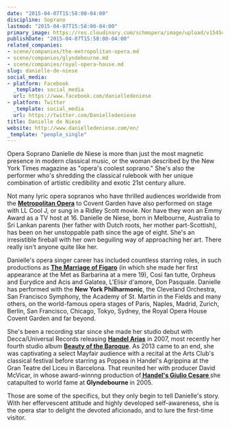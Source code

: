 ```yaml
---
date: "2015-04-07T15:58:00-04:00"
discipline: Soprano
lastmod: "2015-04-07T15:58:00-04:00"
primary_image: https://res.cloudinary.com/schmopera/image/upload/v1545409169/media/webhook-uploads/1428436615402/DanielledeNiese-Website.jpg.jpg
publishDate: "2015-04-07T15:58:00-04:00"
related_companies:
- scene/companies/the-metropolitan-opera.md
- scene/companies/glyndebourne.md
- scene/companies/royal-opera-house.md
slug: danielle-de-niese
social_media:
- platform: Facebook
  _template: social_media
  url: https://www.facebook.com/danielledeniese
- platform: Twitter
  _template: social_media
  url: https://twitter.com/Danielledeniese
title: Danielle de Niese
website: http://www.danielledeniese.com/en/
_template: "people_single"
---
```


<p>
	Opera Soprano Danielle de Niese is more than just the most magnetic presence in modern classical music, or the woman described by the New York Times magazine as "opera's coolest soprano." She's also the performer who's shredding the classical rulebook with her unique combination of artistic credibility and exotic 21st century allure.
</p>
<p>
	Not many lyric opera sopranos who have thrilled audiences worldwide from the <a href="https://www.metoperafamily.org/"><strong>Metropolitan Opera</strong></a> to Covent Garden have also performed on stage with LL Cool J, or sung in a Ridley Scott movie. Nor have they won an Emmy Award as a TV host at 16. Danielle de Niese, born in Melbourne, Australia to Sri Lankan parents (her father with Dutch roots, her mother part-Scottish), has been on her unstoppable path since the age of eight. She's an irresistible fireball with her own beguiling way of approaching her art. There really isn't anyone quite like her.
</p>
<p>
	Danielle's opera singer career has included countless starring roles, in such productions as <a href="http://www.danielledeniese.com/index.php/en/music/dvds"><strong>The Marriage of Figaro</strong></a> (in which she made her first appearance at the Met as Barbarina at a mere 19), Così fan tutte, Orpheus and Eurydice and Acis and Galatea, L'Elisir d'amore, Don Pasquale. Danielle has performed with the <strong>New York Philharmonic</strong>, the Cleveland Orchestra, San Francisco Symphony, the Academy of St. Martin in the Fields and many others, on the world-famous opera stages of Paris, Naples, Madrid, Zurich, Berlin, San Francisco, Chicago, Tokyo, Sydney, the Royal Opera House Covent Garden and far beyond.
</p>
<p>
	She's been a recording star since she made her studio debut with Decca/Universal Records releasing <a href="http://www.danielledeniese.com/index.php/en/music/danielle-music"><strong>Handel Arias</strong></a> in 2007, most recently her fourth studio album <a href="http://www.danielledeniese.com/index.php/en/music/danielle-music"><strong>Beauty of the Baroque</strong></a>. As 2013 came to an end, she was captivating a select Mayfair audience with a recital at the Arts Club's classical festival before starring as Poppea in Handel's Agrippina at the Gran Teatre del Liceu in Barcelona. That reunited her with producer David McVicar, in whose award-winnng production of<a href="http://www.danielledeniese.com/index.php/en/music/dvds"><strong> Handel's Giulio Cesare </strong></a>she catapulted to world fame at <strong>Glyndebourne </strong>in 2005.
</p>
<p>
	Those are some of the specifics, but they only begin to tell Danielle's story. With her effervescent attitude and highly developed self-awareness, she is the opera star to delight the devoted aficionado, and to lure the first-time visitor.
</p>
